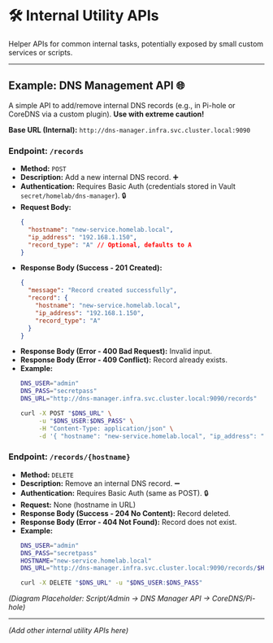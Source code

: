 # 🛠️ Internal Utility APIs

Helper APIs for common internal tasks, potentially exposed by small custom services or scripts.

---

## Example: DNS Management API 🌐

A simple API to add/remove internal DNS records (e.g., in Pi-hole or CoreDNS via a custom plugin). **Use with extreme caution!**

**Base URL (Internal):** `http://dns-manager.infra.svc.cluster.local:9090`

### Endpoint: `/records`

*   **Method:** `POST`
*   **Description:** Add a new internal DNS record. ➕
*   **Authentication:** Requires Basic Auth (credentials stored in Vault `secret/homelab/dns-manager`). 🔒
*   **Request Body:**
    ```json
    {
      "hostname": "new-service.homelab.local",
      "ip_address": "192.168.1.150",
      "record_type": "A" // Optional, defaults to A
    }
    ```
*   **Response Body (Success - 201 Created):**
    ```json
    {
      "message": "Record created successfully",
      "record": {
        "hostname": "new-service.homelab.local",
        "ip_address": "192.168.1.150",
        "record_type": "A"
      }
    }
    ```
*   **Response Body (Error - 400 Bad Request):** Invalid input.
*   **Response Body (Error - 409 Conflict):** Record already exists.
*   **Example:**
    ```bash
    DNS_USER="admin"
    DNS_PASS="secretpass"
    DNS_URL="http://dns-manager.infra.svc.cluster.local:9090/records"

    curl -X POST "$DNS_URL" \
         -u "$DNS_USER:$DNS_PASS" \
         -H "Content-Type: application/json" \
         -d '{ "hostname": "new-service.homelab.local", "ip_address": "192.168.1.150" }'
    ```

### Endpoint: `/records/{hostname}`

*   **Method:** `DELETE`
*   **Description:** Remove an internal DNS record. ➖
*   **Authentication:** Requires Basic Auth (same as POST). 🔒
*   **Request:** None (hostname in URL)
*   **Response Body (Success - 204 No Content):** Record deleted.
*   **Response Body (Error - 404 Not Found):** Record does not exist.
*   **Example:**
    ```bash
    DNS_USER="admin"
    DNS_PASS="secretpass"
    HOSTNAME="new-service.homelab.local"
    DNS_URL="http://dns-manager.infra.svc.cluster.local:9090/records/$HOSTNAME"

    curl -X DELETE "$DNS_URL" -u "$DNS_USER:$DNS_PASS"
    ```

*(Diagram Placeholder: Script/Admin -> DNS Manager API -> CoreDNS/Pi-hole)*

---

*(Add other internal utility APIs here)*
